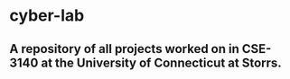 # cyber-lab
## A repository of all projects worked on in CSE-3140 at the University of Connecticut at Storrs.
